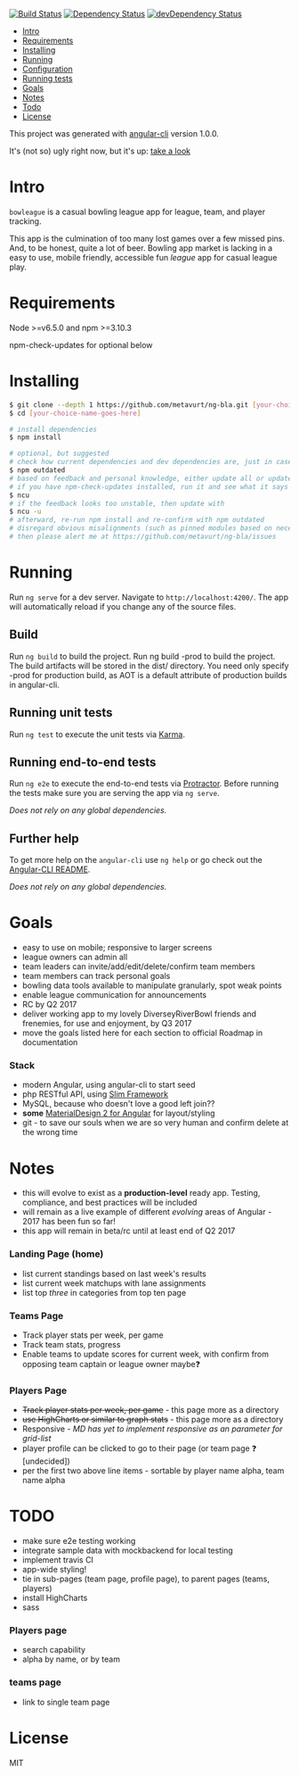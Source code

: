 [![Build Status](https://api.travis-ci.org/metavurt/ng-bla.svg?branch=master)](https://travis-ci.org/metavurt/ng-bla)
[![Dependency Status](https://david-dm.org/metavurt/ng-bla.svg)](https://david-dm.org/metavurt/ng-bla)
[![devDependency Status](https://david-dm.org/metavurt/ng-bla/dev-status.svg)](https://david-dm.org/metavurt/ng-bla?type=dev&view=list)

- [Intro](#intro)
- [Requirements](#requirements)
- [Installing](#installing)
- [Running](#running)
- [Configuration](#configuration)
- [Running tests](#running-tests)
- [Goals](#goals)
- [Notes](#notes)
- [Todo](#todo)
- [License](#license)

This project was generated with [angular-cli](https://github.com/angular/angular-cli) version 1.0.0.


It's (not so) ugly right now, but it's up: [take a look](http://www.weo3.com/bowleague)

# Intro

`bowleague` is a casual bowling league app for league, team, and player tracking.

This app is the culmination of too many lost games over a few missed pins. And, to be honest, quite a lot of beer. Bowling app market is lacking in a easy to use, mobile friendly, accessible fun *league* app for casual league play.


# Requirements

Node >=v6.5.0 and npm >=3.10.3

npm-check-updates for optional below

# Installing

```bash
$ git clone --depth 1 https://github.com/metavurt/ng-bla.git [your-choice-name-goes-here]
$ cd [your-choice-name-goes-here]

# install dependencies
$ npm install

# optional, but suggested
# check how current dependencies and dev dependencies are, just in case
$ npm outdated
# based on feedback and personal knowledge, either update all or update singular modules
# if you have npm-check-updates installed, run it and see what it says as well
$ ncu
# if the feedback looks too unstable, then update with 
$ ncu -u
# afterward, re-run npm install and re-confirm with npm outdated
# disregard obvious misalignments (such as pinned modules based on necessary previous testing) unless large errors are discovered
# then please alert me at https://github.com/metavurt/ng-bla/issues
```

# Running
Run `ng serve` for a dev server. Navigate to `http://localhost:4200/`. The app will automatically reload if you change any of the source files.


## Build

Run `ng build` to build the project. Run ng build -prod to build the project. The build artifacts will be stored in the dist/ directory. You need only specify -prod for production build, as AOT is a default attribute of production builds in angular-cli.

## Running unit tests

Run `ng test` to execute the unit tests via [Karma](https://karma-runner.github.io).

## Running end-to-end tests

Run `ng e2e` to execute the end-to-end tests via [Protractor](http://www.protractortest.org/).
Before running the tests make sure you are serving the app via `ng serve`.


_Does not rely on any global dependencies._



## Further help

To get more help on the `angular-cli` use `ng help` or go check out the [Angular-CLI README](https://github.com/angular/angular-cli/blob/master/README.md).


_Does not rely on any global dependencies._


# Goals
- easy to use on mobile; responsive to larger screens
- league owners can admin all
- team leaders can invite/add/edit/delete/confirm team members
- team members can track personal goals
- bowling data tools available to manipulate granularly, spot weak points
- enable league communication for announcements
- RC by Q2 2017
- deliver working app to my lovely DiverseyRiverBowl friends and frenemies, for use and enjoyment, by Q3 2017
- move the goals listed here for each section to official Roadmap in documentation

### Stack
- modern Angular, using angular-cli to start seed
- php RESTful API, using [Slim Framework](https://www.slimframework.com/)
- MySQL, because who doesn't love a good left join??
- **some** [MaterialDesign 2 for Angular](https://github.com/angular/material2) for layout/styling
- git - to save our souls when we are so very human and confirm delete at the wrong time


# Notes
- this will evolve to exist as a **production-level** ready app. Testing, compliance, and best practices will be included
- will remain as a live example of different *evolving* areas of Angular - 2017 has been fun so far!
- this app will remain in beta/rc until at least end of Q2 2017


### Landing Page (home)
- list current standings based on last week's results
- list current week matchups with lane assignments
- list top *three* in categories from top ten page

### Teams Page
- Track player stats per week, per game
- Track team stats, progress
- Enable teams to update scores for current week, with confirm from opposing team captain or league owner  maybe:question:

### Players Page

- ~~Track player stats per week, per game~~ - this page more as a directory
- ~~use HighCharts or similar to graph stats~~ - this page more as a directory
- Responsive - *MD has yet to implement responsive as an parameter for grid-list*
- player profile can be clicked to go to their page (or team page :question: [undecided])
- per the first two above line items - sortable by player name alpha, team name alpha


# TODO
- make sure e2e testing working
- integrate sample data with mockbackend for local testing
- implement travis CI
- app-wide styling!
- tie in sub-pages (team page, profile page), to parent pages (teams, players)
- install HighCharts
- sass

### Players page
- search capability
- alpha by name, or by team

### teams page
- link to single team page



# License

MIT